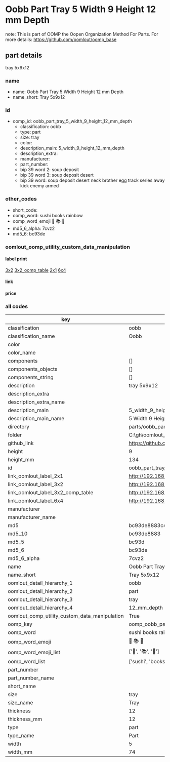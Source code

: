 # Oobb Part Tray 5 Width 9 Height 12 mm Depth  

note: This is part of OOMP the Oopen Organization Method For Parts. For more details: https://github.com/oomlout/oomp_base

##  part details
  



tray 5x9x12



### name
* name: Oobb Part Tray 5 Width 9 Height 12 mm Depth
* name_short: Tray 5x9x12 
### id
* oomp_id: oobb_part_tray_5_width_9_height_12_mm_depth
  * classification: oobb
  * type: part
  * size: tray
  * color: 
  * description_main: 5_width_9_height_12_mm_depth
  * description_extra: 
  * manufacturer: 
  * part_number: 
  * bip 39 word 2: soup deposit
  * bip 39 word 3: soup deposit desert
  * bip 39 word: soup deposit desert neck brother egg track series away kick enemy armed

### other_codes
* short_code: 
* oomp_word: sushi books rainbow
* oomp_word_emoji :sushi: :books: :rainbow:
* md5_6_alpha: 7cvz2
* md5_6: bc93de






### oomlout_oomp_utility_custom_data_manipulation
#### label print
[3x2](http://192.168.1.245:1112/?label=oomp%207cvz2)
[3x2_oomp_table](http://192.168.1.108:1112/?label=oomp%207cvz2)
[2x1](http://192.168.1.242:1112/?label=oomp%207cvz2)
[6x4](http://192.168.1.55:1112/?label=oomp%207cvz2)    

#### link

                              

#### price







### all codes 
| key | value |  
| --- | --- |  
| classification | oobb |  
| classification_name | Oobb |  
| color |  |  
| color_name |  |  
| components | [] |  
| components_objects | [] |  
| components_string | [] |  
| description | tray 5x9x12 |  
| description_extra |  |  
| description_extra_name |  |  
| description_main | 5_width_9_height_12_mm_depth |  
| description_main_name | 5 Width 9 Height 12 mm Depth |  
| directory | parts/oobb_part_tray_5_width_9_height_12_mm_depth |  
| folder | C:\gh\oomlout_oobb_version_4_generated_parts\parts\oobb_part_tray_5_width_9_height_12_mm_depth |  
| github_link | https://github.com/oomlout/oomlout_oomp_part_src/tree/main/parts/oobb_part_tray_5_width_9_height_12_mm_depth |  
| height | 9 |  
| height_mm | 134 |  
| id | oobb_part_tray_5_width_9_height_12_mm_depth |  
| link_oomlout_label_2x1 | http://192.168.1.242:1112/?label=oomp%207cvz2 |  
| link_oomlout_label_3x2 | http://192.168.1.245:1112/?label=oomp%207cvz2 |  
| link_oomlout_label_3x2_oomp_table | http://192.168.1.108:1112/?label=oomp%207cvz2 |  
| link_oomlout_label_6x4 | http://192.168.1.55:1112/?label=oomp%207cvz2 |  
| manufacturer |  |  
| manufacturer_name |  |  
| md5 | bc93de8883c41cd11b0e793a774ec67f |  
| md5_10 | bc93de8883 |  
| md5_5 | bc93d |  
| md5_6 | bc93de |  
| md5_6_alpha | 7cvz2 |  
| name | Oobb Part Tray 5 Width 9 Height 12 mm Depth |  
| name_short | Tray 5x9x12  |  
| oomlout_detail_hierarchy_1 | oobb |  
| oomlout_detail_hierarchy_2 | part |  
| oomlout_detail_hierarchy_3 | tray |  
| oomlout_detail_hierarchy_4 | 12_mm_depth |  
| oomlout_oomp_utility_custom_data_manipulation | True |  
| oomp_key | oomp_oobb_part_tray_5_width_9_height_12_mm_depth |  
| oomp_word | sushi books rainbow |  
| oomp_word_emoji | :sushi: :books: :rainbow: |  
| oomp_word_emoji_list | [':sushi:', ':books:', ':rainbow:'] |  
| oomp_word_list | ['sushi', 'books', 'rainbow'] |  
| part_number |  |  
| part_number_name |  |  
| short_name |  |  
| size | tray |  
| size_name | Tray |  
| thickness | 12 |  
| thickness_mm | 12 |  
| type | part |  
| type_name | Part |  
| width | 5 |  
| width_mm | 74 |  
